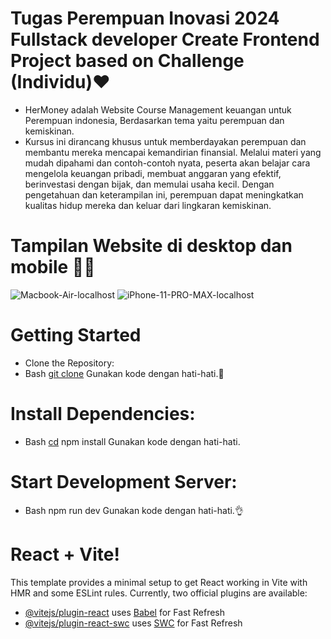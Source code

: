 # Tugas Perempuan Inovasi 2024 Fullstack developer Create Frontend Project based on Challenge (Individu)❤️
- HerMoney adalah Website Course Management keuangan untuk Perempuan indonesia, Berdasarkan tema yaitu perempuan dan kemiskinan.
- Kursus ini dirancang khusus untuk memberdayakan perempuan dan membantu mereka mencapai kemandirian finansial. Melalui materi yang mudah dipahami dan contoh-contoh nyata, peserta akan belajar cara mengelola keuangan pribadi, membuat anggaran yang efektif, berinvestasi dengan bijak, dan memulai usaha kecil. Dengan pengetahuan dan keterampilan ini, perempuan dapat meningkatkan kualitas hidup mereka dan keluar dari lingkaran kemiskinan.

# Tampilan Website di desktop dan mobile 👩‍💻
![Macbook-Air-localhost](https://github.com/user-attachments/assets/5ec54903-42b7-4bf8-9b78-fc6a577d4029)
![iPhone-11-PRO-MAX-localhost](https://github.com/user-attachments/assets/87262b7e-a16f-4af0-8116-39025660ea11)

# Getting Started
- Clone the Repository:
- Bash
[git clone](https://github.com/sabrintsya/HerMoney-Frontend-Project-based-on-Challenge.git)
Gunakan kode dengan hati-hati.🙌

# Install Dependencies:
- Bash
[cd](HerMoney-Frontend-Project-based-on-Challenge)
npm install
Gunakan kode dengan hati-hati.

# Start Development Server:
- Bash
npm run dev
Gunakan kode dengan hati-hati.👌

# React + Vite!
This template provides a minimal setup to get React working in Vite with HMR and some ESLint rules.
Currently, two official plugins are available:
- [@vitejs/plugin-react](https://github.com/vitejs/vite-plugin-react/blob/main/packages/plugin-react/README.md) uses [Babel](https://babeljs.io/) for Fast Refresh
- [@vitejs/plugin-react-swc](https://github.com/vitejs/vite-plugin-react-swc) uses [SWC](https://swc.rs/) for Fast Refresh





  
